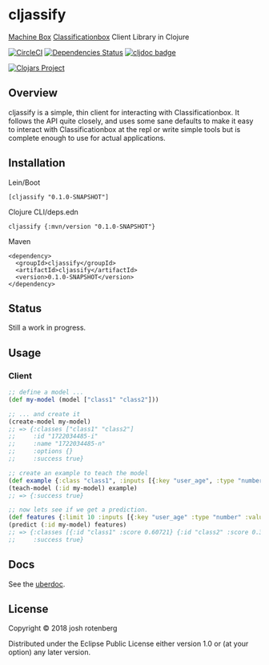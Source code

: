 # cljassify

[Machine Box][0] [Classificationbox][1] Client Library in Clojure

[![CircleCI](https://circleci.com/gh/joshrotenberg/cljassify.svg?style=svg)](https://circleci.com/gh/joshrotenberg/cljassify) [![Dependencies Status](https://versions.deps.co/joshrotenberg/cljassify/status.png)](https://versions.deps.co/joshrotenberg/cljassify) [![cljdoc badge](https://cljdoc.org/badge/cljassify/cljassify)](https://cljdoc.org/d/cljassify/cljassify/CURRENT)

[![Clojars Project](https://img.shields.io/clojars/v/cljassify.svg)](https://clojars.org/cljassify)

## Overview

cljassify is a simple, thin client for interacting with Classificationbox. It
follows the API quite closely, and uses some sane defaults to make it easy to
interact with Classificationbox at the repl or write simple tools but is
complete enough to use for actual applications. 

## Installation

Lein/Boot
```
[cljassify "0.1.0-SNAPSHOT"]
```

Clojure CLI/deps.edn
```
cljassify {:mvn/version "0.1.0-SNAPSHOT"}
```

Maven
```
<dependency>
  <groupId>cljassify</groupId>
  <artifactId>cljassify</artifactId>
  <version>0.1.0-SNAPSHOT</version>
</dependency>
```

## Status

Still a work in progress.

## Usage

### Client

```clojure
;; define a model ...
(def my-model (model ["class1" "class2"]))

;; ... and create it
(create-model my-model)
;; => {:classes ["class1" "class2"]
;;     :id "1722034485-i"
;;     :name "1722034485-n"
;;     :options {}
;;     :success true}

;; create an example to teach the model
(def example {:class "class1", :inputs [{:key "user_age", :type "number", :value "32"}]})
(teach-model (:id my-model) example)
;; => {:success true}

;; now lets see if we get a prediction.
(def features {:limit 10 :inputs [{:key "user_age" :type "number" :value "32"}]})
(predict (:id my-model) features)
;; => {:classes [{:id "class1" :score 0.60721} {:id "class2" :score 0.39279}]
;;     :success true}
```

## Docs

See the [uberdoc](docs/uberdoc.html).

## License

Copyright © 2018 josh rotenberg

Distributed under the Eclipse Public License either version 1.0 or (at
your option) any later version.

[0]: https://machinebox.io/
[1]: https://machinebox.io/docs/classificationbox
[2]: https://machinebox.io/login?return_url=%2Faccount
